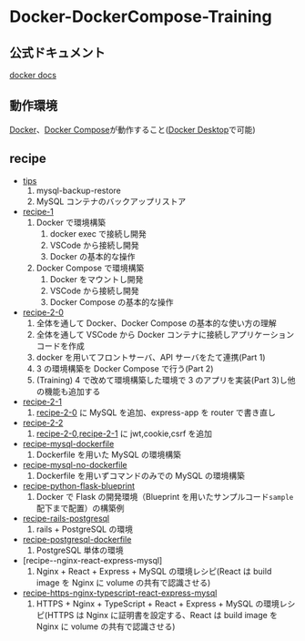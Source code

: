 # Docker-DockerCompose-Training

## 公式ドキュメント

[docker docs](https://docs.docker.com/)

## 動作環境

[Docker](https://www.docker.com/)、[Docker Compose](https://docs.docker.com/compose/)が動作すること([Docker Desktop](https://www.docker.com/get-started)で可能)

## recipe

- [tips](./tips/)
  1. mysql-backup-restore
  1. MySQL コンテナのバックアップリストア
- [recipe-1](./recipe-1/README.md)
  1. Docker で環境構築
     1. docker exec で接続し開発
     1. VSCode から接続し開発
     1. Docker の基本的な操作
  2. Docker Compose で環境構築
     1. Docker をマウントし開発
     1. VSCode から接続し開発
     1. Docker Compose の基本的な操作
- [recipe-2-0](./recipe-2-0/README.md)
  1. 全体を通して Docker、Docker Compose の基本的な使い方の理解
  2. 全体を通して VSCode から Docker コンテナに接続しアプリケーションコードを作成
  3. docker を用いてフロントサーバ、API サーバをたて連携(Part 1)
  4. 3 の環境構築を Docker Compose で行う(Part 2)
  5. (Training) 4 で改めて環境構築した環境で 3 のアプリを実装(Part 3)し他の機能も追加する
- [recipe-2-1](./recipe-2-1/README.md)
  1. [recipe-2-0](./recipe-2-0/README.md) に MySQL を追加、express-app を router で書き直し
- [recipe-2-2](./recipe-2-2/README.md)
  1. [recipe-2-0](./recipe-2-0/README.md),[recipe-2-1](./recipe-2-1/README.md) に jwt,cookie,csrf を追加
- [recipe-mysql-dockerfile](./recipe-mysql-dockerfile/README.md)
  1. Dockerfile を用いた MySQL の環境構築
- [recipe-mysql-no-dockerfile](./recipe-mysql-no-dockerfile/README.md)
  1. Dockerfile を用いずコマンドのみでの MySQL の環境構築
- [recipe-python-flask-blueprint](./recipe-python-flask-blueprint/README.md)
  1. Docker で Flask の開発環境（Blueprint を用いたサンプルコード`sample`配下まで配置）の構築例
- [recipe-rails-postgresql](./recipe-rails-postgresql)
  1. rails + PostgreSQL の環境
- [recipe-postgresql-dockerfile](./recipe-postgresql-dockerfile)
  1. PostgreSQL 単体の環境
- [recipe--nginx-react-express-mysql]
  1. Nginx + React + Express + MySQL の環境レシピ(React は build image を Nginx に volume の共有で認識させる)
- [recipe-https-nginx-typescript-react-express-mysql](./recipe-https-nginx-typescript-react-express-mysql)
  1. HTTPS + Nginx + TypeScript + React + Express + MySQL の環境レシピ(HTTPS は Nginx に証明書を設定する、React は build image を Nginx に volume の共有で認識させる)
